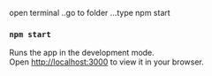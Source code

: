 
open terminal ..go to folder ...type npm start
### `npm start`

Runs the app in the development mode.\
Open [http://localhost:3000](http://localhost:3000) to view it in your browser.

